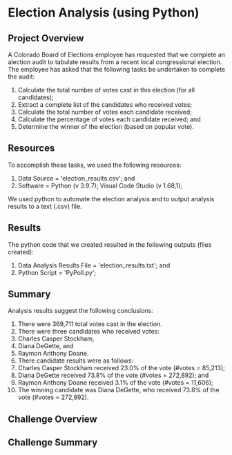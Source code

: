 # Election Analysis (using Python)

## Project Overview
A Colorado Board of Elections employee has requested that we complete an alection audit to tabulate results from a recent local congressional election. The employee has asked that the following tasks be undertaken to complete the audit:  
	<ol>
	<li> Calculate the total number of votes cast in this election (for all candidates);
	<li> Extract a complete list of the candidates who received votes;
    <li> Calculate the total number of votes each candidate received;
    <li> Calculate the percentage of votes each candidate received; and
    <li> Determine the winner of the election (based on popular vote).
	</ol>

## Resources
To accomplish these tasks, we used the following resources:
	<ol>
	<li> Data Source = 'election_results.csv'; and
	<li> Software = Python (v 3.9.7); Visual Code Studio (v 1.68,1);
	</ol>
We used python to automate the election analysis and to output analysis results to a text (.csv) file.

## Results
The python code that we created resulted in the following outputs (files created):
	<ol>
	<li> Data Analysis Results File = 'election_results.txt'; and
	<li> Python Script = 'PyPoll.py';
	</ol>

## Summary
Analysis results suggest the following conclusions:
	<ol>
	<li> There were 369,711 total votes cast in the election.
	<li> There were three candidates who received votes:
    	<li> Charles Casper Stockham,
        <li> Diana DeGette, and
        <li> Raymon Anthony Doane.
    <li> There candidate results were as follows:
    	<li> Charles Casper Stockham received 23.0% of the vote (#votes = 85,213);
        <li> Diana DeGette received 73.8% of the vote (#votes = 272,892); and
        <li> Raymon Anthony Doane received 3.1% of the vote (#votes = 11,606);
    <li> The winning candidate was Diana DeGette, who received 73.8% of the vote (#votes = 272,892).
	</ol>

## Challenge Overview

## Challenge Summary
